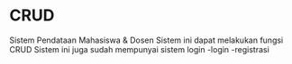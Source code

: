 # CRUD
Sistem Pendataan Mahasiswa &amp; Dosen 
Sistem ini dapat melakukan fungsi CRUD 
Sistem ini juga sudah mempunyai sistem login 
-login 
-registrasi 

